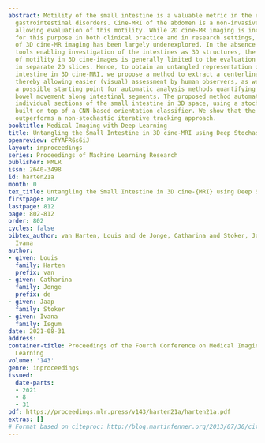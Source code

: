 ```yaml
---
abstract: Motility of the small intestine is a valuable metric in the evaluation of
  gastrointestinal disorders. Cine-MRI of the abdomen is a non-invasive imaging technique
  allowing evaluation of this motility. While 2D cine-MR imaging is increasingly used
  for this purpose in both clinical practice and in research settings, the potential
  of 3D cine-MR imaging has been largely underexplored. In the absence of image analysis
  tools enabling investigation of the intestines as 3D structures, the assessment
  of motility in 3D cine-images is generally limited to the evaluation of movement
  in separate 2D slices. Hence, to obtain an untangled representation of the small
  intestine in 3D cine-MRI, we propose a method to extract a centerline of the intestine,
  thereby allowing easier (visual) assessment by human observers, as well as providing
  a possible starting point for automatic analysis methods quantifying peristaltic
  bowel movement along intestinal segments. The proposed method automatically tracks
  individual sections of the small intestine in 3D space, using a stochastic tracker
  built on top of a CNN-based orientation classifier. We show that the proposed method
  outperforms a non-stochastic iterative tracking approach.
booktitle: Medical Imaging with Deep Learning
title: Untangling the Small Intestine in 3D cine-MRI using Deep Stochastic Tracking
openreview: cfYAFR6s6iJ
layout: inproceedings
series: Proceedings of Machine Learning Research
publisher: PMLR
issn: 2640-3498
id: harten21a
month: 0
tex_title: Untangling the Small Intestine in 3D cine-{MRI} using Deep Stochastic Tracking
firstpage: 802
lastpage: 812
page: 802-812
order: 802
cycles: false
bibtex_author: van Harten, Louis and de Jonge, Catharina and Stoker, Jaap and Isgum,
  Ivana
author:
- given: Louis
  family: Harten
  prefix: van
- given: Catharina
  family: Jonge
  prefix: de
- given: Jaap
  family: Stoker
- given: Ivana
  family: Isgum
date: 2021-08-31
address:
container-title: Proceedings of the Fourth Conference on Medical Imaging with Deep
  Learning
volume: '143'
genre: inproceedings
issued:
  date-parts:
  - 2021
  - 8
  - 31
pdf: https://proceedings.mlr.press/v143/harten21a/harten21a.pdf
extras: []
# Format based on citeproc: http://blog.martinfenner.org/2013/07/30/citeproc-yaml-for-bibliographies/
---
```

